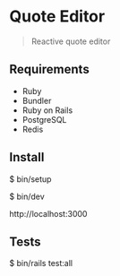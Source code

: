 # Quote Editor

> Reactive quote editor

## Requirements

- Ruby
- Bundler
- Ruby on Rails
- PostgreSQL
- Redis

## Install

$ bin/setup

$ bin/dev

http://localhost:3000


## Tests

$ bin/rails test:all
